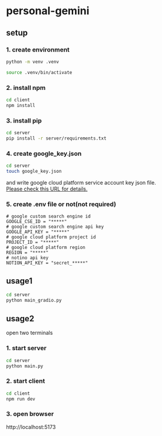 # personal-gemini

## setup

### 1. create environment

```bash
python -m venv .venv

source .venv/bin/activate
```

### 2. install npm

```bash
cd client
npm install
```

### 3. install pip

```bash
cd server
pip install -r server/requirements.txt
```

### 4. create google_key.json

```bash
cd server
touch google_key.json
```

and write google cloud platform service account key json file.<br>
<a href="https://cloud.google.com/vertex-ai/docs/start/cloud-environment?hl=ja" target="_blank">
Please check this URL for details.
</a>

### 5. create .env file or not(not required)

```txt:.env
# google custom search engine id
GOOGLE_CSE_ID = "*****"
# google custom search engine api key
GOOGLE_API_KEY = "*****"
# google cloud platform project id
PROJECT_ID = "*****"
# google cloud platform region
REGION = "*****"
# notino api key
NOTION_API_KEY = "secret_*****"
```

## usage1

```bash
cd server
python main_gradio.py
```

## usage2

open two terminals

### 1. start server

```bash
cd server
python main.py
```

### 2. start client

```bash
cd client
npm run dev
```

### 3. open browser

http://localhost:5173
